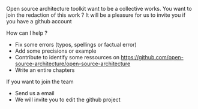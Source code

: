 Open source architecture toolkit want to be a collective works. You want to join the redaction of this work ? 
It will be a pleasure for us to invite you if you have a github account

How can I help ?
* Fix some errors (typos, spellings or factual error)
* Add some precisions or example 
* Contribute to identify some ressources on https://github.com/open-source-architecture/open-source-architecture
* Write an entire chapters 

If you want to join the team 
* Send us a email 
* We will invite you to edit the github project
